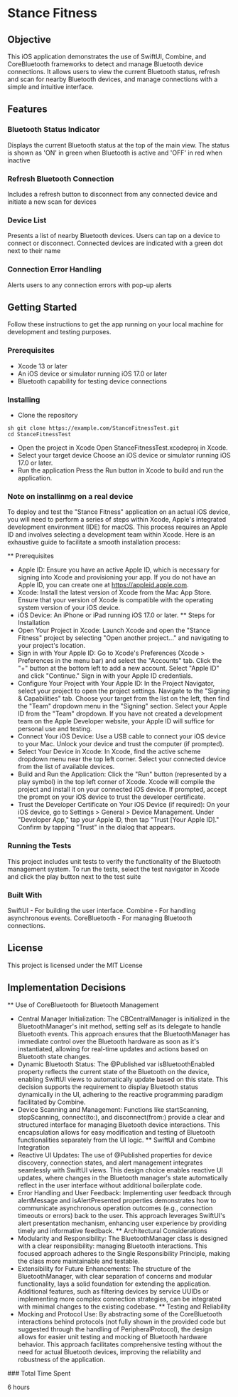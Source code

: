 # Stance Fitness

## Objective

This iOS application demonstrates the use of SwiftUI, Combine, and CoreBluetooth frameworks to detect and manage Bluetooth device connections. It allows users to view the current Bluetooth status, refresh and scan for nearby Bluetooth devices, and manage connections with a simple and intuitive interface.

## Features

### Bluetooth Status Indicator

Displays the current Bluetooth status at the top of the main view. The status is shown as 'ON' in green when Bluetooth is active and 'OFF' in red when inactive

### Refresh Bluetooth Connection

Includes a refresh button to disconnect from any connected device and initiate a new scan for devices

### Device List

Presents a list of nearby Bluetooth devices. Users can tap on a device to connect or disconnect. Connected devices are indicated with a green dot next to their name

### Connection Error Handling

Alerts users to any connection errors with pop-up alerts

## Getting Started

Follow these instructions to get the app running on your local machine for development and testing purposes.

### Prerequisites

* Xcode 13 or later
* An iOS device or simulator running iOS 17.0 or later
* Bluetooth capability for testing device connections

### Installing

* Clone the repository
```
sh git clone https://example.com/StanceFitnessTest.git
cd StanceFitnessTest
```
* Open the project in Xcode
Open StanceFitnessTest.xcodeproj in Xcode.
* Select your target device
Choose an iOS device or simulator running iOS 17.0 or later.
* Run the application
Press the Run button in Xcode to build and run the application.

### Note on installinmg on a real device
To deploy and test the "Stance Fitness" application on an actual iOS device, you will need to perform a series of steps within Xcode, Apple's integrated development environment (IDE) for macOS. This process requires an Apple ID and involves selecting a development team within Xcode. Here is an exhaustive guide to facilitate a smooth installation process:

** Prerequisites
* Apple ID: Ensure you have an active Apple ID, which is necessary for signing into Xcode and provisioning your app. If you do not have an Apple ID, you can create one at https://appleid.apple.com.
* Xcode: Install the latest version of Xcode from the Mac App Store. Ensure that your version of Xcode is compatible with the operating system version of your iOS device.
* iOS Device: An iPhone or iPad running iOS 17.0 or later.
**  Steps for Installation
* Open Your Project in Xcode:
Launch Xcode and open the "Stance Fitness" project by selecting "Open another project..." and navigating to your project's location.
* Sign in with Your Apple ID:
Go to Xcode's Preferences (Xcode > Preferences in the menu bar) and select the "Accounts" tab.
Click the "+" button at the bottom left to add a new account.
Select "Apple ID" and click "Continue."
Sign in with your Apple ID credentials.
*  Configure Your Project with Your Apple ID:
In the Project Navigator, select your project to open the project settings.
Navigate to the "Signing & Capabilities" tab.
Choose your target from the list on the left, then find the "Team" dropdown menu in the "Signing" section.
Select your Apple ID from the "Team" dropdown. If you have not created a development team on the Apple Developer website, your Apple ID will suffice for personal use and testing.
* Connect Your iOS Device:
Use a USB cable to connect your iOS device to your Mac.
Unlock your device and trust the computer (if prompted).
* Select Your Device in Xcode:
In Xcode, find the active scheme dropdown menu near the top left corner.
Select your connected device from the list of available devices.
* Build and Run the Application:
Click the "Run" button (represented by a play symbol) in the top left corner of Xcode.
Xcode will compile the project and install it on your connected iOS device.
If prompted, accept the prompt on your iOS device to trust the developer certificate.
* Trust the Developer Certificate on Your iOS Device (if required):
On your iOS device, go to Settings > General > Device Management.
Under "Developer App," tap your Apple ID, then tap "Trust [Your Apple ID]."
Confirm by tapping "Trust" in the dialog that appears.

### Running the Tests
This project includes unit tests to verify the functionality of the Bluetooth management system.
To run the tests, select the test navigator in Xcode and click the play button next to the test suite


### Built With

SwiftUI - For building the user interface.
Combine - For handling asynchronous events.
CoreBluetooth - For managing Bluetooth connections.

## License

This project is licensed under the MIT License

## Implementation Decisions

** Use of CoreBluetooth for Bluetooth Management
* Central Manager Initialization: The CBCentralManager is initialized in the BluetoothManager's init method, setting self as its delegate to handle Bluetooth events. This approach ensures that the BluetoothManager has immediate control over the Bluetooth hardware as soon as it's instantiated, allowing for real-time updates and actions based on Bluetooth state changes.
* Dynamic Bluetooth Status: The @Published var isBluetoothEnabled property reflects the current state of the Bluetooth on the device, enabling SwiftUI views to automatically update based on this state. This decision supports the requirement to display Bluetooth status dynamically in the UI, adhering to the reactive programming paradigm facilitated by Combine.
* Device Scanning and Management: Functions like startScanning, stopScanning, connect(to:), and disconnect(from:) provide a clear and structured interface for managing Bluetooth device interactions. This encapsulation allows for easy modification and testing of Bluetooth functionalities separately from the UI logic.
** SwiftUI and Combine Integration
* Reactive UI Updates: The use of @Published properties for device discovery, connection states, and alert management integrates seamlessly with SwiftUI views. This design choice enables reactive UI updates, where changes in the Bluetooth manager's state automatically reflect in the user interface without additional boilerplate code.
* Error Handling and User Feedback: Implementing user feedback through alertMessage and isAlertPresented properties demonstrates how to communicate asynchronous operation outcomes (e.g., connection timeouts or errors) back to the user. This approach leverages SwiftUI's alert presentation mechanism, enhancing user experience by providing timely and informative feedback.
** Architectural Considerations
* Modularity and Responsibility: The BluetoothManager class is designed with a clear responsibility: managing Bluetooth interactions. This focused approach adheres to the Single Responsibility Principle, making the class more maintainable and testable.
* Extensibility for Future Enhancements: The structure of the BluetoothManager, with clear separation of concerns and modular functionality, lays a solid foundation for extending the application. Additional features, such as filtering devices by service UUIDs or implementing more complex connection strategies, can be integrated with minimal changes to the existing codebase.
** Testing and Reliability
* Mocking and Protocol Use: By abstracting some of the CoreBluetooth interactions behind protocols (not fully shown in the provided code but suggested through the handling of PeripheralProtocol), the design allows for easier unit testing and mocking of Bluetooth hardware behavior. This approach facilitates comprehensive testing without the need for actual Bluetooth devices, improving the reliability and robustness of the application.

### Total Time Spent

6 hours